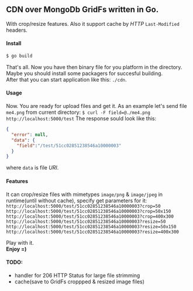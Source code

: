 ## CDN over MongoDb GridFs written in Go.
With crop/resize features. Also it support cache by _HTTP_ `Last-Modified` headers. 

#### Install

```bash
$ go build
```
That's all. Now you have then binary file for you platform in the directory. Maybe you should install some packagers for succesful building.   
After that you can start application like this: `./cdn`.

#### Usage
Now. You are ready for upload files and get it.
As an example let's send file `me4.png` from current directory: `$ curl -F field=@./me4.png http://localhost:5000/test`
The response sould look like this:
```json
{
  "error": null,
  "data": {
    "field":"/test/51cc02851238546a10000003"
  }
}
```

where `data` is file _URI_.

#### Features
It can crop/resize files with mimetypes `image/png` & `image/jpeg` in runtime(until without cache), specify get parameters for it:  
`http://localhost:5000/test/51cc02851238546a10000003?crop=50`  
`http://localhost:5000/test/51cc02851238546a10000003?crop=50x150`  
`http://localhost:5000/test/51cc02851238546a10000003?crop=400x300`
`http://localhost:5000/test/51cc02851238546a10000003?resize=50`    
`http://localhost:5000/test/51cc02851238546a10000003?resize=50x150`    
`http://localhost:5000/test/51cc02851238546a10000003?resize=400x300`  

Play with it.  
__Enjoy  =)__

#### TODO:

- handler for 206 HTTP Status for large file strimming
- cache(save to GridFs croppped & resized image files)


